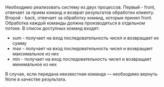 Необходимо реализовать систему из двух процессов. Первый - front, отвечает за прием команд и возврат результатов 
обработки клиенту. Второй - back, отвечает за обработку команд, которые принял front. Обработка каждой команды должна 
производиться в отдельном потоке. В список доступных команд входят:
- sum - получает на вход последовательность чисел и возвращает их сумму
- max - получает на вход последовательность чисел и возвращает максимальное из них
- min - получает на вход последовательность чисел и возвращает минимальное из них

В случае, если передана неизвестная команда — необходимо вернуть None в качестве результата.
